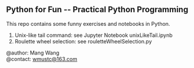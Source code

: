 ## Python for Fun -- Practical Python Programming

This repo contains some funny exercises and notebooks in Python.

1. Unix-like tail command: see Jupyter Notebook unixLikeTail.ipynb
2. Roulette wheel selection: see rouletteWheelSelection.py


@author: Mang Wang  
@contact: wmustc@163.com
